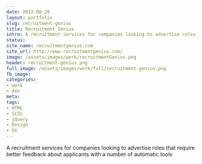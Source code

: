 ```yaml
---
date: 2013-08-20
layout: portfolio
slug: recruitment-genius
title: Recruitment Genius
intro: A recruitment services for companies looking to advertise roles that require better feedback about applicants with a number of automatic tools
status: 
site_name: recruitmentgenius.com
site_url: http://www.recruitmentgenius.com/
image: /assets/images/work/recruitmentGenius.png
header: recruitment-genius.png
full_image: /assets/images/work/full/recruitment-genius.png
fb_image: 
categories:
- work
- dev
meta: 
tags: 
- HTML
- SCSS
- jQuery
- Design
- UX
---
```


A recruitment services for companies looking to advertise roles that require better feedback about applicants with a number of automatic tools